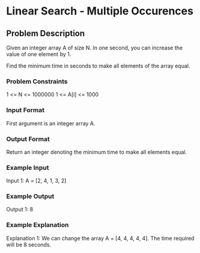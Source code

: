# Linear Search - Multiple Occurences

## Problem Description
Given an integer array A of size N. In one second, you can increase the value of one element by 1.

Find the minimum time in seconds to make all elements of the array equal.

### Problem Constraints
1 <= N <= 1000000
1 <= A[i] <= 1000

### Input Format
First argument is an integer array A.


### Output Format
Return an integer denoting the minimum time to make all elements equal.


### Example Input
Input 1:
A = [2, 4, 1, 3, 2]


### Example Output
Output 1:
8
 
### Example Explanation
Explanation 1:
We can change the array A = [4, 4, 4, 4, 4]. The time required will be 8 seconds.
